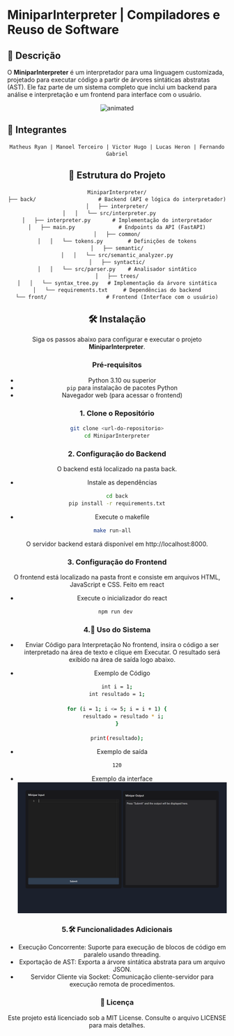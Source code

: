 # MiniparInterpreter | Compiladores e Reuso de Software

## 📖 Descrição

O **MiniparInterpreter** é um interpretador para uma linguagem customizada, projetado para executar código a partir de árvores sintáticas abstratas (AST). Ele faz parte de um sistema completo que inclui um backend para análise e interpretação e um frontend para interface com o usuário.

<p align="center">
  <img src="https://user-images.githubusercontent.com/91018438/204195385-acc6fcd4-05a7-4f25-87d1-cb7d5cc5c852.png" alt="animated" />
</p>

## 👥 Integrantes

<center>


  
    Matheus Ryan | Manoel Terceiro | Victor Hugo | Lucas Heron | Fernando Gabriel
 </center>

<center>

## 📁 Estrutura do Projeto

```plaintext
MiniparInterpreter/
├── back/                    # Backend (API e lógica do interpretador)
│   ├── interpreter/
│   │   └── src/interpreter.py     
│   ├── interpreter.py       # Implementação do interpretador
│   ├── main.py              # Endpoints da API (FastAPI)
│   ├── common/
│   │   └── tokens.py        # Definições de tokens
│   ├── semantic/
│   │   └── src/semantic_analyzer.py
│   ├── syntactic/
│   │   └── src/parser.py    # Analisador sintático
│   ├── trees/
│   │   └── syntax_tree.py   # Implementação da árvore sintática
│   └── requirements.txt     # Dependências do backend
└── front/                   # Frontend (Interface com o usuário)
```

## 🛠️ Instalação

Siga os passos abaixo para configurar e executar o projeto **MiniparInterpreter**.

### Pré-requisitos

- Python 3.10 ou superior
- `pip` para instalação de pacotes Python
- Navegador web (para acessar o frontend)

### 1. Clone o Repositório

```bash
git clone <url-do-repositorio>
cd MiniparInterpreter
```

### 2. Configuração do Backend
O backend está localizado na pasta back.

* Instale as dependências
```bash
cd back
pip install -r requirements.txt
```

* Execute o makefile
```bash
make run-all   
```
O servidor backend estará disponível em http://localhost:8000.

### 3. Configuração do Frontend
O frontend está localizado na pasta front e consiste em arquivos HTML, JavaScript e CSS. Feito em react

* Execute o inicializador do react
```bash
npm run dev 
```

### 4.🚀 Uso do Sistema

* Enviar Código para Interpretação
No frontend, insira o código a ser interpretado na área de texto e clique em Executar. O resultado será exibido na área de saída logo abaixo.

* Exemplo de Código

```bash
int i = 1;
int resultado = 1;

for (i = 1; i <= 5; i = i + 1) {
    resultado = resultado * i;
}

print(resultado);
```

* Exemplo de saída
```bash
120
```

* Exemplo da interface
![interface](src/image.png)

### 5.🛠️ Funcionalidades Adicionais
* Execução Concorrente: Suporte para execução de blocos de código em paralelo usando threading.
* Exportação de AST: Exporta a árvore sintática abstrata para um arquivo JSON.
* Servidor Cliente via Socket: Comunicação cliente-servidor para execução remota de procedimentos.

### 📄 Licença
Este projeto está licenciado sob a MIT License. Consulte o arquivo LICENSE para mais detalhes.
